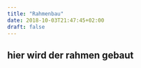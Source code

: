 ```yaml
---
title: "Rahmenbau"
date: 2018-10-03T21:47:45+02:00
draft: false
---
```


## hier wird der rahmen gebaut
